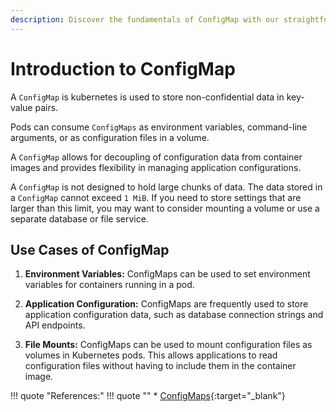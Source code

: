 ```yaml
---
description: Discover the fundamentals of ConfigMap with our straightforward introduction. Learn how to manage configuration data in Kubernetes and simplify application settings.
---
```


# Introduction to ConfigMap

A `ConfigMap` is kubernetes is used to store non-confidential data in key-value pairs.

Pods can consume `ConfigMaps` as environment variables, command-line arguments, or as configuration files in a volume.

A `ConfigMap` allows for decoupling of configuration data from container images and provides flexibility in managing application configurations.

A `ConfigMap` is not designed to hold large chunks of data. The data stored in a `ConfigMap` cannot exceed `1 MiB`. If you need to store settings that are larger than this limit, you may want to consider mounting a volume or use a separate database or file service.


## Use Cases of ConfigMap

1. **Environment Variables:** ConfigMaps can be used to set environment variables for containers running in a pod.

2. **Application Configuration:** ConfigMaps are frequently used to store application configuration data, such as database connection strings and API endpoints.

3. **File Mounts:** ConfigMaps can be used to mount configuration files as volumes in Kubernetes pods. This allows applications to read configuration files without having to include them in the container image.


!!! quote "References:"
    !!! quote ""
        * [ConfigMaps]{:target="_blank"}


<!-- Hyperlinks -->
[ConfigMaps]: https://kubernetes.io/docs/concepts/configuration/configmap/